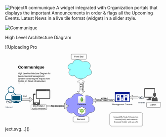 ![Project](https://github.com/Mr-Saikiran/communique/assets/20139599/3a0f7cf5-fd5a-4610-bd6d-bc07949e689a)# communique
A widget integrated with Organization portals that displays the important Announcements in order &amp; flags all the Upcoming Events. Latest News in a live tile format (widget) in a slider style.

![Communique](https://github.com/Mr-Saikiran/communique/assets/20139599/334743cd-58c1-49b4-a356-bd8991a4c5d1)


High Level Architecture Diagram


![Uploading Pro<?xml version="1.0" encoding="UTF-8"?>
<!-- Do not edit this file with editors other than draw.io -->
<!DOCTYPE svg PUBLIC "-//W3C//DTD SVG 1.1//EN" "http://www.w3.org/Graphics/SVG/1.1/DTD/svg11.dtd">
<svg xmlns="http://www.w3.org/2000/svg" xmlns:xlink="http://www.w3.org/1999/xlink" version="1.1" width="908px" height="420px" viewBox="-0.5 -0.5 908 420" content="&lt;mxfile host=&quot;Electron&quot; modified=&quot;2023-11-11T07:16:33.678Z&quot; agent=&quot;Mozilla/5.0 (Windows NT 10.0; Win64; x64) AppleWebKit/537.36 (KHTML, like Gecko) draw.io/21.6.1 Chrome/112.0.5615.204 Electron/24.6.1 Safari/537.36&quot; etag=&quot;sm2sZ33HcBOtmRPrbQiO&quot; version=&quot;21.6.1&quot; type=&quot;device&quot;&gt;&#10;  &lt;diagram id=&quot;hKoZZjWGK1iTS5g-Xcmh&quot; name=&quot;Page-1&quot;&gt;&#10;    &lt;mxGraphModel dx=&quot;1948&quot; dy=&quot;2040&quot; grid=&quot;1&quot; gridSize=&quot;10&quot; guides=&quot;1&quot; tooltips=&quot;1&quot; connect=&quot;1&quot; arrows=&quot;1&quot; fold=&quot;1&quot; page=&quot;1&quot; pageScale=&quot;1&quot; pageWidth=&quot;850&quot; pageHeight=&quot;1100&quot; math=&quot;0&quot; shadow=&quot;0&quot;&gt;&#10;      &lt;root&gt;&#10;        &lt;mxCell id=&quot;0&quot; /&gt;&#10;        &lt;mxCell id=&quot;1&quot; parent=&quot;0&quot; /&gt;&#10;        &lt;mxCell id=&quot;rdVhIoO2dC6eswz4ELz7-1&quot; value=&quot;&quot; style=&quot;sketch=0;pointerEvents=1;shadow=0;dashed=0;html=1;strokeColor=none;labelPosition=center;verticalLabelPosition=bottom;verticalAlign=top;align=center;fillColor=#515151;shape=mxgraph.mscae.system_center.admin_console&quot; parent=&quot;1&quot; vertex=&quot;1&quot;&gt;&#10;          &lt;mxGeometry x=&quot;640.76&quot; y=&quot;-681.65&quot; width=&quot;78.75&quot; height=&quot;76&quot; as=&quot;geometry&quot; /&gt;&#10;        &lt;/mxCell&gt;&#10;        &lt;mxCell id=&quot;rdVhIoO2dC6eswz4ELz7-2&quot; value=&quot;&quot; style=&quot;sketch=0;pointerEvents=1;shadow=0;dashed=0;html=1;strokeColor=none;labelPosition=center;verticalLabelPosition=bottom;verticalAlign=top;align=center;fillColor=#505050;shape=mxgraph.mscae.intune.device_os&quot; parent=&quot;1&quot; vertex=&quot;1&quot;&gt;&#10;          &lt;mxGeometry x=&quot;-8.250000000000007&quot; y=&quot;-675.5&quot; width=&quot;100&quot; height=&quot;90&quot; as=&quot;geometry&quot; /&gt;&#10;        &lt;/mxCell&gt;&#10;        &lt;mxCell id=&quot;rdVhIoO2dC6eswz4ELz7-3&quot; value=&quot;&amp;amp;nbsp; &amp;amp;nbsp; &amp;amp;nbsp; &amp;amp;nbsp;Database&quot; style=&quot;ellipse;shape=cloud;whiteSpace=wrap;html=1;fillColor=#9999FF;&quot; parent=&quot;1&quot; vertex=&quot;1&quot;&gt;&#10;          &lt;mxGeometry x=&quot;170&quot; y=&quot;-665.5&quot; width=&quot;190&quot; height=&quot;156.7&quot; as=&quot;geometry&quot; /&gt;&#10;        &lt;/mxCell&gt;&#10;        &lt;mxCell id=&quot;rdVhIoO2dC6eswz4ELz7-4&quot; value=&quot;&quot; style=&quot;shape=image;html=1;verticalAlign=top;verticalLabelPosition=bottom;labelBackgroundColor=#ffffff;imageAspect=0;aspect=fixed;image=https://cdn2.iconfinder.com/data/icons/boxicons-logos/24/bxl-heroku-128.png&quot; parent=&quot;1&quot; vertex=&quot;1&quot;&gt;&#10;          &lt;mxGeometry x=&quot;195.99999999999994&quot; y=&quot;-604.15&quot; width=&quot;34&quot; height=&quot;34&quot; as=&quot;geometry&quot; /&gt;&#10;        &lt;/mxCell&gt;&#10;        &lt;mxCell id=&quot;rdVhIoO2dC6eswz4ELz7-5&quot; value=&quot;&quot; style=&quot;dashed=0;outlineConnect=0;html=1;align=center;labelPosition=center;verticalLabelPosition=bottom;verticalAlign=top;shape=mxgraph.webicons.mongodb;gradientColor=#DFDEDE&quot; parent=&quot;1&quot; vertex=&quot;1&quot;&gt;&#10;          &lt;mxGeometry x=&quot;255&quot; y=&quot;-635.5&quot; width=&quot;43&quot; height=&quot;40&quot; as=&quot;geometry&quot; /&gt;&#10;        &lt;/mxCell&gt;&#10;        &lt;mxCell id=&quot;rdVhIoO2dC6eswz4ELz7-6&quot; value=&quot;&quot; style=&quot;outlineConnect=0;dashed=0;verticalLabelPosition=bottom;verticalAlign=top;align=center;html=1;shape=mxgraph.aws3.android;fillColor=#8CC64F;gradientColor=none;&quot; parent=&quot;1&quot; vertex=&quot;1&quot;&gt;&#10;          &lt;mxGeometry x=&quot;253&quot; y=&quot;-575.5&quot; width=&quot;47&quot; height=&quot;50&quot; as=&quot;geometry&quot; /&gt;&#10;        &lt;/mxCell&gt;&#10;        &lt;mxCell id=&quot;rdVhIoO2dC6eswz4ELz7-7&quot; value=&quot;&quot; style=&quot;ellipse;shape=cloud;whiteSpace=wrap;html=1;fillColor=#99FFFF;&quot; parent=&quot;1&quot; vertex=&quot;1&quot;&gt;&#10;          &lt;mxGeometry x=&quot;185.5&quot; y=&quot;-860&quot; width=&quot;154.5&quot; height=&quot;130&quot; as=&quot;geometry&quot; /&gt;&#10;        &lt;/mxCell&gt;&#10;        &lt;mxCell id=&quot;rdVhIoO2dC6eswz4ELz7-11&quot; value=&quot;Org Portals / Apps (Intranet)&quot; style=&quot;rounded=1;whiteSpace=wrap;html=1;&quot; parent=&quot;1&quot; vertex=&quot;1&quot;&gt;&#10;          &lt;mxGeometry x=&quot;-20.000000000000007&quot; y=&quot;-585.5&quot; width=&quot;92.5&quot; height=&quot;30&quot; as=&quot;geometry&quot; /&gt;&#10;        &lt;/mxCell&gt;&#10;        &lt;mxCell id=&quot;rdVhIoO2dC6eswz4ELz7-13&quot; value=&quot;Admin&amp;amp;nbsp;&quot; style=&quot;rounded=1;whiteSpace=wrap;html=1;&quot; parent=&quot;1&quot; vertex=&quot;1&quot;&gt;&#10;          &lt;mxGeometry x=&quot;653.89&quot; y=&quot;-600&quot; width=&quot;82.5&quot; height=&quot;29.85&quot; as=&quot;geometry&quot; /&gt;&#10;        &lt;/mxCell&gt;&#10;        &lt;mxCell id=&quot;rdVhIoO2dC6eswz4ELz7-14&quot; value=&quot;Backend&quot; style=&quot;rounded=1;whiteSpace=wrap;html=1;&quot; parent=&quot;1&quot; vertex=&quot;1&quot;&gt;&#10;          &lt;mxGeometry x=&quot;225.5&quot; y=&quot;-515.5&quot; width=&quot;92.5&quot; height=&quot;30&quot; as=&quot;geometry&quot; /&gt;&#10;        &lt;/mxCell&gt;&#10;        &lt;mxCell id=&quot;rdVhIoO2dC6eswz4ELz7-15&quot; value=&quot;&quot; style=&quot;shape=image;html=1;verticalAlign=top;verticalLabelPosition=bottom;labelBackgroundColor=#ffffff;imageAspect=0;aspect=fixed;image=https://cdn2.iconfinder.com/data/icons/boxicons-logos/24/bxl-netlify-128.png&quot; parent=&quot;1&quot; vertex=&quot;1&quot;&gt;&#10;          &lt;mxGeometry x=&quot;205.5&quot; y=&quot;-821.5&quot; width=&quot;34&quot; height=&quot;34&quot; as=&quot;geometry&quot; /&gt;&#10;        &lt;/mxCell&gt;&#10;        &lt;mxCell id=&quot;rdVhIoO2dC6eswz4ELz7-16&quot; value=&quot;&quot; style=&quot;shape=image;html=1;verticalAlign=top;verticalLabelPosition=bottom;labelBackgroundColor=#ffffff;imageAspect=0;aspect=fixed;image=https://cdn1.iconfinder.com/data/icons/unicons-line-vol-5/24/react-128.png&quot; parent=&quot;1&quot; vertex=&quot;1&quot;&gt;&#10;          &lt;mxGeometry x=&quot;250&quot; y=&quot;-787.5&quot; width=&quot;53.5&quot; height=&quot;53.5&quot; as=&quot;geometry&quot; /&gt;&#10;        &lt;/mxCell&gt;&#10;        &lt;mxCell id=&quot;rdVhIoO2dC6eswz4ELz7-26&quot; value=&quot;Internet&quot; style=&quot;sketch=0;outlineConnect=0;fontColor=#232F3E;gradientColor=none;strokeColor=#232F3E;fillColor=#ffffff;dashed=0;verticalLabelPosition=bottom;verticalAlign=top;align=center;html=1;fontSize=12;fontStyle=0;aspect=fixed;shape=mxgraph.aws4.resourceIcon;resIcon=mxgraph.aws4.internet;&quot; parent=&quot;1&quot; vertex=&quot;1&quot;&gt;&#10;          &lt;mxGeometry x=&quot;-170&quot; y=&quot;-628.5&quot; width=&quot;44.5&quot; height=&quot;44.5&quot; as=&quot;geometry&quot; /&gt;&#10;        &lt;/mxCell&gt;&#10;        &lt;mxCell id=&quot;rdVhIoO2dC6eswz4ELz7-27&quot; value=&quot;Intranet&amp;lt;br&amp;gt;&quot; style=&quot;sketch=0;outlineConnect=0;fontColor=#232F3E;gradientColor=none;strokeColor=#232F3E;fillColor=#ffffff;dashed=0;verticalLabelPosition=bottom;verticalAlign=top;align=center;html=1;fontSize=12;fontStyle=0;aspect=fixed;shape=mxgraph.aws4.resourceIcon;resIcon=mxgraph.aws4.internet;&quot; parent=&quot;1&quot; vertex=&quot;1&quot;&gt;&#10;          &lt;mxGeometry x=&quot;606.26&quot; y=&quot;-645.5&quot; width=&quot;34.5&quot; height=&quot;34.5&quot; as=&quot;geometry&quot; /&gt;&#10;        &lt;/mxCell&gt;&#10;        &lt;mxCell id=&quot;hhEcIinoRWorXwj1zHY5-1&quot; value=&quot;Front End&quot; style=&quot;rounded=1;whiteSpace=wrap;html=1;&quot; parent=&quot;1&quot; vertex=&quot;1&quot;&gt;&#10;          &lt;mxGeometry x=&quot;214.5&quot; y=&quot;-880&quot; width=&quot;89&quot; height=&quot;30&quot; as=&quot;geometry&quot; /&gt;&#10;        &lt;/mxCell&gt;&#10;        &lt;mxCell id=&quot;hhEcIinoRWorXwj1zHY5-11&quot; value=&quot;&quot; style=&quot;shape=image;html=1;verticalAlign=top;verticalLabelPosition=bottom;labelBackgroundColor=#ffffff;imageAspect=0;aspect=fixed;image=https://cdn2.iconfinder.com/data/icons/boxicons-logos/24/bxl-tailwind-css-128.png;fillColor=#99FFFF;&quot; parent=&quot;1&quot; vertex=&quot;1&quot;&gt;&#10;          &lt;mxGeometry x=&quot;246.89999999999998&quot; y=&quot;-847.2&quot; width=&quot;59.7&quot; height=&quot;59.7&quot; as=&quot;geometry&quot; /&gt;&#10;        &lt;/mxCell&gt;&#10;        &lt;mxCell id=&quot;hhEcIinoRWorXwj1zHY5-20&quot; value=&quot;&amp;lt;h1&amp;gt;Communique&amp;lt;/h1&amp;gt;&amp;lt;p&amp;gt;High Level Architecture Diagram for Announcement Management System explaining the request flow hosted on Cloud infrastructure (Paas/Saas)&amp;amp;nbsp;&amp;lt;/p&amp;gt;&quot; style=&quot;text;html=1;strokeColor=none;fillColor=none;spacing=5;spacingTop=-20;whiteSpace=wrap;overflow=hidden;rounded=0;&quot; parent=&quot;1&quot; vertex=&quot;1&quot;&gt;&#10;          &lt;mxGeometry x=&quot;-100&quot; y=&quot;-840.75&quot; width=&quot;204&quot; height=&quot;130&quot; as=&quot;geometry&quot; /&gt;&#10;        &lt;/mxCell&gt;&#10;        &lt;mxCell id=&quot;hhEcIinoRWorXwj1zHY5-21&quot; value=&quot;&amp;lt;font face=&amp;quot;Verdana&amp;quot;&amp;gt;MongoDB, NodeJS hosted on&amp;amp;nbsp;&amp;lt;br&amp;gt;Heroku(PaaS) and connects&amp;lt;br&amp;gt;frontend Netlify with an API.&amp;lt;/font&amp;gt;&quot; style=&quot;rounded=1;whiteSpace=wrap;html=1;fillColor=#FFFFFF;&quot; parent=&quot;1&quot; vertex=&quot;1&quot;&gt;&#10;          &lt;mxGeometry x=&quot;439.25&quot; y=&quot;-540&quot; width=&quot;193.12&quot; height=&quot;79&quot; as=&quot;geometry&quot; /&gt;&#10;        &lt;/mxCell&gt;&#10;        &lt;mxCell id=&quot;hhEcIinoRWorXwj1zHY5-22&quot; value=&quot;DNS&quot; style=&quot;shape=flexArrow;endArrow=classic;html=1;rounded=0;fillColor=#E0E0E0;&quot; parent=&quot;1&quot; edge=&quot;1&quot;&gt;&#10;          &lt;mxGeometry x=&quot;-0.3801&quot; y=&quot;20&quot; width=&quot;50&quot; height=&quot;50&quot; relative=&quot;1&quot; as=&quot;geometry&quot;&gt;&#10;            &lt;mxPoint x=&quot;-74.15&quot; y=&quot;-615&quot; as=&quot;sourcePoint&quot; /&gt;&#10;            &lt;mxPoint x=&quot;-8.650000000000006&quot; y=&quot;-616&quot; as=&quot;targetPoint&quot; /&gt;&#10;            &lt;Array as=&quot;points&quot;&gt;&#10;              &lt;mxPoint x=&quot;-8.650000000000006&quot; y=&quot;-616&quot; /&gt;&#10;            &lt;/Array&gt;&#10;            &lt;mxPoint as=&quot;offset&quot; /&gt;&#10;          &lt;/mxGeometry&gt;&#10;        &lt;/mxCell&gt;&#10;        &lt;mxCell id=&quot;hhEcIinoRWorXwj1zHY5-24&quot; value=&quot;&quot; style=&quot;html=1;shadow=0;dashed=0;align=center;verticalAlign=middle;shape=mxgraph.arrows2.arrow;dy=0.67;dx=20;notch=0;fillColor=#E6E6E6;rotation=-180;&quot; parent=&quot;1&quot; vertex=&quot;1&quot;&gt;&#10;          &lt;mxGeometry x=&quot;553.13&quot; y=&quot;-640.75&quot; width=&quot;53.13&quot; height=&quot;25&quot; as=&quot;geometry&quot; /&gt;&#10;        &lt;/mxCell&gt;&#10;        &lt;mxCell id=&quot;RzQEy2Zo8d29TdkW7XqY-4&quot; value=&quot;&quot; style=&quot;points=[[0.35,0,0],[0.98,0.51,0],[1,0.71,0],[0.67,1,0],[0,0.795,0],[0,0.65,0]];verticalLabelPosition=bottom;sketch=0;html=1;verticalAlign=top;aspect=fixed;align=center;pointerEvents=1;shape=mxgraph.cisco19.user;fillColor=#005073;strokeColor=none;&quot; parent=&quot;1&quot; vertex=&quot;1&quot;&gt;&#10;          &lt;mxGeometry x=&quot;-170&quot; y=&quot;-691.35&quot; width=&quot;95.85&quot; height=&quot;95.85&quot; as=&quot;geometry&quot; /&gt;&#10;        &lt;/mxCell&gt;&#10;        &lt;mxCell id=&quot;RzQEy2Zo8d29TdkW7XqY-7&quot; value=&quot;&amp;lt;b&amp;gt;A&amp;lt;br&amp;gt;P&amp;lt;br&amp;gt;I&amp;lt;/b&amp;gt;&quot; style=&quot;shape=doubleArrow;whiteSpace=wrap;html=1;direction=north;&quot; parent=&quot;1&quot; vertex=&quot;1&quot;&gt;&#10;          &lt;mxGeometry x=&quot;250&quot; y=&quot;-735.5&quot; width=&quot;43.5&quot; height=&quot;90&quot; as=&quot;geometry&quot; /&gt;&#10;        &lt;/mxCell&gt;&#10;        &lt;mxCell id=&quot;RzQEy2Zo8d29TdkW7XqY-8&quot; value=&quot;Postman&quot; style=&quot;text;html=1;align=center;verticalAlign=middle;resizable=0;points=[];autosize=1;strokeColor=none;fillColor=none;rotation=90;&quot; parent=&quot;1&quot; vertex=&quot;1&quot;&gt;&#10;          &lt;mxGeometry x=&quot;250&quot; y=&quot;-705.5&quot; width=&quot;70&quot; height=&quot;30&quot; as=&quot;geometry&quot; /&gt;&#10;        &lt;/mxCell&gt;&#10;        &lt;mxCell id=&quot;RzQEy2Zo8d29TdkW7XqY-9&quot; value=&quot;App Integration&quot; style=&quot;shape=singleArrow;whiteSpace=wrap;html=1;fillColor=#E6E6E6;&quot; parent=&quot;1&quot; vertex=&quot;1&quot;&gt;&#10;          &lt;mxGeometry x=&quot;72.5&quot; y=&quot;-595.5&quot; width=&quot;127.5&quot; height=&quot;34.15&quot; as=&quot;geometry&quot; /&gt;&#10;        &lt;/mxCell&gt;&#10;        &lt;mxCell id=&quot;RzQEy2Zo8d29TdkW7XqY-10&quot; value=&quot;Management Console&quot; style=&quot;sketch=0;aspect=fixed;pointerEvents=1;shadow=0;dashed=0;html=1;strokeColor=none;labelPosition=center;verticalLabelPosition=bottom;verticalAlign=top;align=center;fillColor=#00188D;shape=mxgraph.mscae.enterprise.management_console;&quot; parent=&quot;1&quot; vertex=&quot;1&quot;&gt;&#10;          &lt;mxGeometry x=&quot;470&quot; y=&quot;-659.75&quot; width=&quot;86.03&quot; height=&quot;58.5&quot; as=&quot;geometry&quot; /&gt;&#10;        &lt;/mxCell&gt;&#10;        &lt;mxCell id=&quot;RzQEy2Zo8d29TdkW7XqY-11&quot; value=&quot;&quot; style=&quot;shape=flexArrow;endArrow=classic;html=1;rounded=0;exitX=-0.035;exitY=0.838;exitDx=0;exitDy=0;exitPerimeter=0;endWidth=14;endSize=5.01;fillColor=#E6E6E6;&quot; parent=&quot;1&quot; source=&quot;RzQEy2Zo8d29TdkW7XqY-10&quot; edge=&quot;1&quot;&gt;&#10;          &lt;mxGeometry width=&quot;50&quot; height=&quot;50&quot; relative=&quot;1&quot; as=&quot;geometry&quot;&gt;&#10;            &lt;mxPoint x=&quot;415&quot; y=&quot;-611&quot; as=&quot;sourcePoint&quot; /&gt;&#10;            &lt;mxPoint x=&quot;340&quot; y=&quot;-611&quot; as=&quot;targetPoint&quot; /&gt;&#10;            &lt;Array as=&quot;points&quot; /&gt;&#10;          &lt;/mxGeometry&gt;&#10;        &lt;/mxCell&gt;&#10;        &lt;mxCell id=&quot;RzQEy2Zo8d29TdkW7XqY-15&quot; value=&quot;&amp;lt;b&amp;gt;HTTP/2&amp;lt;/b&amp;gt;&quot; style=&quot;text;html=1;align=center;verticalAlign=middle;resizable=0;points=[];autosize=1;strokeColor=none;fillColor=none;&quot; parent=&quot;1&quot; vertex=&quot;1&quot;&gt;&#10;          &lt;mxGeometry x=&quot;380&quot; y=&quot;-635.65&quot; width=&quot;60&quot; height=&quot;30&quot; as=&quot;geometry&quot; /&gt;&#10;        &lt;/mxCell&gt;&#10;        &lt;mxCell id=&quot;RzQEy2Zo8d29TdkW7XqY-17&quot; value=&quot;Admin stores data&quot; style=&quot;text;html=1;align=center;verticalAlign=middle;resizable=0;points=[];autosize=1;strokeColor=none;fillColor=none;&quot; parent=&quot;1&quot; vertex=&quot;1&quot;&gt;&#10;          &lt;mxGeometry x=&quot;350&quot; y=&quot;-625.5&quot; width=&quot;120&quot; height=&quot;30&quot; as=&quot;geometry&quot; /&gt;&#10;        &lt;/mxCell&gt;&#10;      &lt;/root&gt;&#10;    &lt;/mxGraphModel&gt;&#10;  &lt;/diagram&gt;&#10;&lt;/mxfile&gt;&#10;"><defs><linearGradient x1="0%" y1="0%" x2="0%" y2="100%" id="mx-gradient-ffffff-1-dfdede-1-s-0"><stop offset="0%" style="stop-color: rgb(255, 255, 255); stop-opacity: 1;"/><stop offset="100%" style="stop-color: rgb(223, 222, 222); stop-opacity: 1;"/></linearGradient></defs><g><rect x="810.76" y="198.35" width="78.75" height="76" fill="none" stroke="none" pointer-events="all"/><path d="M 813.93 253.06 C 813.09 253.06 812.28 252.61 811.69 251.82 C 811.09 251.03 810.76 249.96 810.76 248.84 L 810.76 202.57 C 810.76 201.45 811.09 200.38 811.69 199.58 C 812.28 198.79 813.09 198.35 813.93 198.35 L 870.91 198.35 C 872.66 198.35 874.08 200.24 874.08 202.57 L 874.08 220.28 C 872.76 219.83 871.39 219.69 870.04 219.85 L 870.04 203.62 L 814.72 203.62 L 814.72 247.58 L 860.15 247.58 C 857.81 248.77 855.83 250.67 854.45 253.06 L 849.54 253.06 C 849.05 254.95 848.84 256.96 848.91 258.96 C 849.32 260.96 850.67 262.38 852.23 262.44 C 851.96 264.46 851.77 266.5 851.68 268.55 L 825.48 268.55 C 824.56 268.21 823.92 267.09 823.92 265.81 C 823.92 264.54 824.56 263.42 825.48 263.07 C 827.62 263.2 829.76 263.09 831.89 262.75 C 833.05 262.56 834.15 261.94 835.06 260.96 C 835.75 260.02 836.08 258.69 835.93 257.38 C 835.84 255.9 835.6 254.45 835.22 253.06 Z M 871.07 248.74 C 866.35 248.54 862.6 242.79 862.6 235.77 C 862.67 228.83 866.41 223.2 871.07 223.02 C 873.41 222.89 875.68 224.17 877.38 226.57 C 879.08 228.97 880.06 232.29 880.09 235.77 C 880.09 239.29 879.13 242.66 877.43 245.11 C 875.73 247.55 873.43 248.86 871.07 248.74 Z M 853.89 274.35 C 854.21 269.44 854.71 264.55 855.4 259.7 C 855.72 256.67 857.02 253.97 858.96 252.32 L 862.6 249.37 C 863.26 249.18 863.95 249.37 864.5 249.9 C 866.26 252.32 868.84 253.74 871.56 253.8 C 874.29 253.86 876.9 252.55 878.75 250.21 C 879.48 249.65 880.39 249.65 881.12 250.21 L 885.32 253.58 C 886.29 254.77 887.02 256.25 887.45 257.91 C 888.37 263.33 889.06 268.82 889.51 274.35 Z" fill="#515151" stroke="none" pointer-events="all"/><rect x="161.75" y="204.5" width="100" height="90" fill="none" stroke="none" pointer-events="all"/><path d="M 166.84 294.5 C 165.49 294.5 164.2 294.02 163.24 293.18 C 162.29 292.33 161.75 291.18 161.75 289.98 L 161.75 233.23 C 162.15 231.03 164.32 229.41 166.84 229.44 L 175.8 229.44 L 175.8 237.75 L 166.33 237.75 L 166.33 281.04 L 197.8 281.04 L 197.8 263.33 L 202.38 263.33 L 202.38 289.98 C 202.38 291.18 201.84 292.33 200.89 293.18 C 199.94 294.02 198.64 294.5 197.29 294.5 Z M 185.17 289.44 C 185.73 289.44 186.19 289.04 186.19 288.54 L 186.19 286.01 C 186.19 285.51 185.73 285.1 185.17 285.1 L 178.86 285.1 C 178.3 285.1 177.84 285.51 177.84 286.01 L 177.84 288.54 C 177.84 289.04 178.3 289.44 178.86 289.44 Z M 184.26 260.16 C 182.9 260.16 181.61 259.69 180.65 258.84 C 179.7 257.99 179.16 256.84 179.16 255.64 L 179.16 209.02 C 179.16 207.82 179.7 206.67 180.65 205.82 C 181.61 204.98 182.9 204.5 184.26 204.5 L 256.66 204.5 C 258.01 204.5 259.3 204.98 260.26 205.82 C 261.21 206.67 261.75 207.82 261.75 209.02 L 261.75 255.83 C 261.64 258.25 259.39 260.16 256.66 260.16 Z M 257.27 257.27 C 257.83 257.27 258.29 256.87 258.29 256.37 L 258.29 214.71 L 182.63 214.71 L 182.63 256.37 C 182.63 256.87 183.08 257.27 183.64 257.27 Z M 244.54 210.92 L 244.54 207.57 L 240.87 207.57 L 240.87 210.92 Z M 251.46 210.92 L 251.46 207.57 L 247.8 207.57 L 247.8 210.92 Z M 258.39 210.92 L 258.39 207.57 L 254.83 207.57 L 254.83 210.92 Z" fill="#505050" stroke="none" pointer-events="all"/><path d="M 387.5 253.68 C 349.5 253.68 340 292.85 370.4 300.69 C 340 317.92 374.2 355.53 398.9 339.86 C 416 371.2 473 371.2 492 339.86 C 530 339.86 530 308.52 506.25 292.85 C 530 261.51 492 230.17 458.75 245.84 C 435 222.34 397 222.34 387.5 253.68 Z" fill="#9999ff" stroke="rgb(0, 0, 0)" stroke-miterlimit="10" pointer-events="all"/><g transform="translate(-0.5 -0.5)"><switch><foreignObject pointer-events="none" width="100%" height="100%" requiredFeatures="http://www.w3.org/TR/SVG11/feature#Extensibility" style="overflow: visible; text-align: left;"><div xmlns="http://www.w3.org/1999/xhtml" style="display: flex; align-items: unsafe center; justify-content: unsafe center; width: 188px; height: 1px; padding-top: 293px; margin-left: 341px;"><div data-drawio-colors="color: rgb(0, 0, 0); " style="box-sizing: border-box; font-size: 0px; text-align: center;"><div style="display: inline-block; font-size: 12px; font-family: Helvetica; color: rgb(0, 0, 0); line-height: 1.2; pointer-events: all; white-space: normal; overflow-wrap: normal;">       Database</div></div></div></foreignObject><text x="435" y="296" fill="rgb(0, 0, 0)" font-family="Helvetica" font-size="12px" text-anchor="middle">       Database</text></switch></g><image x="365.5" y="275.35" width="34" height="34" xlink:href="https://cdn2.iconfinder.com/data/icons/boxicons-logos/24/bxl-heroku-128.png" preserveAspectRatio="none"/><path d="M 429.62 284.5 C 427.07 284.5 425 282.56 425 280.18 L 425 248.82 C 425 246.44 427.07 244.5 429.62 244.5 L 463.38 244.5 C 465.93 244.5 468 246.44 468 248.82 L 468 280.18 C 468 282.56 465.93 284.5 463.38 284.5 Z" fill="url(#mx-gradient-ffffff-1-dfdede-1-s-0)" stroke="none" pointer-events="all"/><path d="M 447.88 277.03 C 447.22 276.73 446.72 275.71 446.64 273.02 C 446.82 270.35 446.83 267.23 446.85 264.04 C 446.77 258.59 446.93 253.31 446.39 247.56 C 447.01 249.24 447.64 249.97 448.38 250.62 C 450.83 252.81 452.66 255.93 453.41 258.1 C 455.31 262.97 454.63 266.85 453.61 269.83 C 451.93 273.59 449.95 275.57 447.88 277.03 Z" fill="#599736" stroke="none" pointer-events="all"/><path d="M 445.93 277.42 C 443.92 275.75 441.69 274.03 439.79 270.12 C 437.97 266.04 438.32 261.08 439.61 257.64 C 440.84 254.04 442.7 251.79 445.25 249.54 C 446.32 248.73 446.36 248.24 446.39 247.56 C 446.87 252.48 446.84 258.2 446.85 264.04 C 446.93 267.13 446.91 270.16 446.64 273.02 C 446.46 274.56 446.35 276.19 445.93 277.42 Z" fill="#69b23f" stroke="none" pointer-events="all"/><path d="M 446.43 281.19 C 446.45 280.27 446.46 279.22 445.93 277.42 C 446.36 276.21 446.44 274.53 446.64 273.02 C 446.72 275.06 447.01 276.67 447.88 277.03 C 447.51 277.38 447.29 278.09 447.3 279.33 L 447.36 281.51 Z" fill="#c1c0be" stroke="none" pointer-events="all"/><path d="M 425 248.82 C 425 246.44 427.07 244.5 429.62 244.5 L 463.38 244.5 C 465.93 244.5 468 246.44 468 248.82 L 468 259.36 C 454.43 265.56 438.57 265.56 425 259.36 Z" fill-opacity="0.2" fill="#ffffff" stroke="none" pointer-events="all"/><path d="M 446.5 354.5 L 423 341.98 L 423 316.96 L 446.5 304.5 L 470 316.96 L 470 341.98 Z" fill="#444444" stroke="none" pointer-events="all"/><path d="M 447.22 352.48 L 447.22 343.07 L 446.5 343.46 L 445.78 343.07 L 445.78 352.48 L 424.44 341.17 L 424.44 318.5 L 433.35 323.23 L 433.35 322.46 L 434.07 322.05 L 425.23 317.35 L 446.5 306.04 L 467.77 317.35 L 458.92 322.06 L 459.64 322.4 L 459.64 323.22 L 468.55 318.5 L 468.55 341.17 Z" fill="#ffffff" stroke="none" pointer-events="all"/><rect x="423" y="304.5" width="0" height="0" fill="none" stroke="rgb(0, 0, 0)" pointer-events="all"/><path d="M 446.5 328.66 L 435.51 322.88 L 446.5 317.02 L 457.49 322.81 Z M 447.22 341.52 L 447.22 329.88 L 458.21 324.02 L 458.21 335.66 Z M 445.78 341.52 L 434.78 335.66 L 434.78 324.02 L 445.78 329.87 Z" fill="#8cc64f" stroke="none" pointer-events="all"/><path d="M 394.13 52.5 C 363.23 52.5 355.5 85 380.22 91.5 C 355.5 105.8 383.31 137 403.39 124 C 417.3 150 463.65 150 479.1 124 C 510 124 510 98 490.69 85 C 510 59 479.1 33 452.06 46 C 432.75 26.5 401.85 26.5 394.13 52.5 Z" fill="#99ffff" stroke="rgb(0, 0, 0)" stroke-miterlimit="10" pointer-events="all"/><rect x="150" y="294.5" width="92.5" height="30" rx="4.5" ry="4.5" fill="rgb(255, 255, 255)" stroke="rgb(0, 0, 0)" pointer-events="all"/><g transform="translate(-0.5 -0.5)"><switch><foreignObject pointer-events="none" width="100%" height="100%" requiredFeatures="http://www.w3.org/TR/SVG11/feature#Extensibility" style="overflow: visible; text-align: left;"><div xmlns="http://www.w3.org/1999/xhtml" style="display: flex; align-items: unsafe center; justify-content: unsafe center; width: 91px; height: 1px; padding-top: 310px; margin-left: 151px;"><div data-drawio-colors="color: rgb(0, 0, 0); " style="box-sizing: border-box; font-size: 0px; text-align: center;"><div style="display: inline-block; font-size: 12px; font-family: Helvetica; color: rgb(0, 0, 0); line-height: 1.2; pointer-events: all; white-space: normal; overflow-wrap: normal;">Org Portals / Apps (Intranet)</div></div></div></foreignObject><text x="196" y="313" fill="rgb(0, 0, 0)" font-family="Helvetica" font-size="12px" text-anchor="middle">Org Portals / A...</text></switch></g><rect x="823.89" y="280" width="82.5" height="29.85" rx="4.48" ry="4.48" fill="rgb(255, 255, 255)" stroke="rgb(0, 0, 0)" pointer-events="all"/><g transform="translate(-0.5 -0.5)"><switch><foreignObject pointer-events="none" width="100%" height="100%" requiredFeatures="http://www.w3.org/TR/SVG11/feature#Extensibility" style="overflow: visible; text-align: left;"><div xmlns="http://www.w3.org/1999/xhtml" style="display: flex; align-items: unsafe center; justify-content: unsafe center; width: 81px; height: 1px; padding-top: 295px; margin-left: 825px;"><div data-drawio-colors="color: rgb(0, 0, 0); " style="box-sizing: border-box; font-size: 0px; text-align: center;"><div style="display: inline-block; font-size: 12px; font-family: Helvetica; color: rgb(0, 0, 0); line-height: 1.2; pointer-events: all; white-space: normal; overflow-wrap: normal;">Admin </div></div></div></foreignObject><text x="865" y="299" fill="rgb(0, 0, 0)" font-family="Helvetica" font-size="12px" text-anchor="middle">Admin </text></switch></g><rect x="395.5" y="364.5" width="92.5" height="30" rx="4.5" ry="4.5" fill="rgb(255, 255, 255)" stroke="rgb(0, 0, 0)" pointer-events="all"/><g transform="translate(-0.5 -0.5)"><switch><foreignObject pointer-events="none" width="100%" height="100%" requiredFeatures="http://www.w3.org/TR/SVG11/feature#Extensibility" style="overflow: visible; text-align: left;"><div xmlns="http://www.w3.org/1999/xhtml" style="display: flex; align-items: unsafe center; justify-content: unsafe center; width: 91px; height: 1px; padding-top: 380px; margin-left: 397px;"><div data-drawio-colors="color: rgb(0, 0, 0); " style="box-sizing: border-box; font-size: 0px; text-align: center;"><div style="display: inline-block; font-size: 12px; font-family: Helvetica; color: rgb(0, 0, 0); line-height: 1.2; pointer-events: all; white-space: normal; overflow-wrap: normal;">Backend</div></div></div></foreignObject><text x="442" y="383" fill="rgb(0, 0, 0)" font-family="Helvetica" font-size="12px" text-anchor="middle">Backend</text></switch></g><image x="375" y="58" width="34" height="34" xlink:href="https://cdn2.iconfinder.com/data/icons/boxicons-logos/24/bxl-netlify-128.png" preserveAspectRatio="none"/><image x="419.5" y="92" width="53.5" height="53.5" xlink:href="https://cdn1.iconfinder.com/data/icons/unicons-line-vol-5/24/react-128.png" preserveAspectRatio="none"/><path d="M 0 251.5 L 44.5 251.5 L 44.5 296 L 0 296 Z" fill="#ffffff" stroke="none" pointer-events="all"/><path d="M 30.8 278.96 L 27.9 281.87 L 27.9 272.47 L 26.28 272.47 L 26.28 281.78 L 23.5 278.95 L 22.34 280.09 L 26.55 284.35 C 26.7 284.51 26.9 284.59 27.12 284.6 L 27.12 284.6 C 27.34 284.6 27.54 284.51 27.69 284.36 L 31.95 280.11 Z M 20.91 277.29 L 22.05 276.15 L 17.8 271.9 C 17.65 271.75 17.44 271.66 17.23 271.66 L 17.22 271.66 C 17.01 271.66 16.8 271.75 16.65 271.9 L 12.45 276.17 L 13.6 277.31 L 16.38 274.48 L 16.38 285.24 L 18 285.24 L 18 274.39 Z M 19.27 285.26 L 24.99 285.26 L 24.99 283.65 L 19.28 283.64 Z M 40.05 278.43 C 40.05 280.44 39.44 282.07 38.24 283.26 C 36.25 285.23 33.38 285.27 33.15 285.27 L 33.14 285.27 L 29.29 285.27 L 29.29 283.65 L 33.15 283.65 C 33.18 283.65 35.57 283.64 37.11 282.11 C 37.99 281.23 38.43 279.99 38.43 278.43 C 38.43 277.47 38.17 276.04 35.9 274.65 C 34.71 273.92 33.59 273.68 33.17 273.61 C 32.74 273.54 32.45 273.15 32.5 272.72 C 32.35 271.03 31.56 269.84 30.31 269.46 C 29.23 269.14 28.08 269.52 27.36 270.44 C 27.18 270.67 26.9 270.79 26.6 270.74 C 26.31 270.7 26.07 270.5 25.97 270.22 C 25.47 268.88 24.75 267.75 23.82 266.86 C 22.68 265.77 19.55 263.43 15.13 265.21 C 12.59 266.24 10.6 269.18 10.6 271.91 C 10.6 272.22 10.62 272.52 10.66 272.82 C 10.71 273.21 10.47 273.58 10.09 273.69 C 10.06 273.7 10.03 273.71 10 273.72 C 8.51 274.09 6.07 275.22 6.07 278.57 C 6.07 281.11 7.52 282.52 8.74 283.25 C 9.16 283.5 9.64 283.63 10.13 283.63 L 15.11 283.64 L 15.11 285.25 L 10.13 285.25 C 9.35 285.25 8.58 285.04 7.91 284.63 C 6.62 283.86 4.45 282.04 4.45 278.57 C 4.45 275.56 6.14 273.27 9 272.32 C 8.99 272.19 8.99 272.05 8.99 271.91 C 8.99 268.51 11.37 264.99 14.52 263.71 C 18.2 262.23 22.09 262.97 24.94 265.69 C 25.77 266.49 26.47 267.45 27.01 268.55 C 28.09 267.77 29.47 267.52 30.78 267.92 C 32.55 268.45 33.75 270.02 34.06 272.15 C 34.97 272.38 35.93 272.77 36.75 273.28 C 38.97 274.64 40.05 276.32 40.05 278.43 Z" fill="#232f3e" stroke="none" pointer-events="all"/><g transform="translate(-0.5 -0.5)"><switch><foreignObject pointer-events="none" width="100%" height="100%" requiredFeatures="http://www.w3.org/TR/SVG11/feature#Extensibility" style="overflow: visible; text-align: left;"><div xmlns="http://www.w3.org/1999/xhtml" style="display: flex; align-items: unsafe flex-start; justify-content: unsafe center; width: 1px; height: 1px; padding-top: 303px; margin-left: 22px;"><div data-drawio-colors="color: #232F3E; " style="box-sizing: border-box; font-size: 0px; text-align: center;"><div style="display: inline-block; font-size: 12px; font-family: Helvetica; color: rgb(35, 47, 62); line-height: 1.2; pointer-events: all; white-space: nowrap;">Internet</div></div></div></foreignObject><text x="22" y="315" fill="#232F3E" font-family="Helvetica" font-size="12px" text-anchor="middle">Internet</text></switch></g><path d="M 776.26 234.5 L 810.76 234.5 L 810.76 269 L 776.26 269 Z" fill="#ffffff" stroke="none" pointer-events="all"/><path d="M 800.14 255.79 L 797.89 258.04 L 797.89 250.76 L 796.63 250.76 L 796.63 257.97 L 794.48 255.78 L 793.58 256.66 L 796.84 259.97 C 796.96 260.09 797.12 260.16 797.28 260.16 L 797.29 260.16 C 797.45 260.16 797.61 260.09 797.73 259.97 L 801.03 256.68 Z M 792.47 254.5 L 793.35 253.61 L 790.06 250.31 C 789.94 250.2 789.78 250.13 789.61 250.13 L 789.61 250.13 C 789.44 250.13 789.29 250.2 789.17 250.32 L 785.91 253.63 L 786.8 254.51 L 788.96 252.32 L 788.96 260.66 L 790.22 260.66 L 790.22 252.24 Z M 791.2 260.67 L 795.63 260.68 L 795.63 259.42 L 791.2 259.42 Z M 807.31 255.38 C 807.31 256.94 806.84 258.2 805.9 259.12 C 804.37 260.65 802.14 260.68 801.96 260.68 L 801.96 260.68 L 798.97 260.68 L 798.97 259.43 L 801.96 259.43 C 801.98 259.43 803.84 259.42 805.03 258.23 C 805.71 257.55 806.06 256.59 806.06 255.38 C 806.06 254.64 805.85 253.53 804.09 252.45 C 803.17 251.89 802.3 251.7 801.98 251.64 C 801.64 251.59 801.41 251.28 801.45 250.95 C 801.34 249.64 800.73 248.72 799.76 248.43 C 798.92 248.17 798.03 248.47 797.47 249.18 C 797.34 249.36 797.11 249.45 796.88 249.42 C 796.66 249.38 796.47 249.23 796.39 249.02 C 796 247.97 795.44 247.1 794.73 246.41 C 793.84 245.56 791.42 243.75 787.99 245.13 C 786.02 245.93 784.48 248.21 784.48 250.32 C 784.48 250.56 784.5 250.8 784.53 251.03 C 784.56 251.33 784.38 251.62 784.09 251.71 C 784.06 251.71 784.04 251.72 784.01 251.72 C 782.86 252.01 780.96 252.89 780.96 255.48 C 780.96 257.46 782.09 258.55 783.04 259.11 C 783.36 259.31 783.73 259.41 784.12 259.41 L 787.97 259.41 L 787.97 260.67 L 784.12 260.66 C 783.51 260.66 782.91 260.5 782.39 260.19 C 781.39 259.59 779.71 258.18 779.71 255.48 C 779.71 253.16 781.02 251.38 783.24 250.65 C 783.23 250.54 783.23 250.43 783.23 250.32 C 783.23 247.69 785.07 244.96 787.52 243.97 C 790.37 242.82 793.39 243.39 795.59 245.5 C 796.24 246.12 796.78 246.87 797.2 247.72 C 798.04 247.11 799.11 246.92 800.12 247.23 C 801.5 247.64 802.43 248.85 802.66 250.51 C 803.37 250.68 804.11 250.99 804.75 251.38 C 806.47 252.44 807.31 253.75 807.31 255.38 Z" fill="#232f3e" stroke="none" pointer-events="all"/><g transform="translate(-0.5 -0.5)"><switch><foreignObject pointer-events="none" width="100%" height="100%" requiredFeatures="http://www.w3.org/TR/SVG11/feature#Extensibility" style="overflow: visible; text-align: left;"><div xmlns="http://www.w3.org/1999/xhtml" style="display: flex; align-items: unsafe flex-start; justify-content: unsafe center; width: 1px; height: 1px; padding-top: 276px; margin-left: 794px;"><div data-drawio-colors="color: #232F3E; " style="box-sizing: border-box; font-size: 0px; text-align: center;"><div style="display: inline-block; font-size: 12px; font-family: Helvetica; color: rgb(35, 47, 62); line-height: 1.2; pointer-events: all; white-space: nowrap;">Intranet<br /></div></div></div></foreignObject><text x="794" y="288" fill="#232F3E" font-family="Helvetica" font-size="12px" text-anchor="middle">Intran...</text></switch></g><rect x="384.5" y="0" width="89" height="30" rx="4.5" ry="4.5" fill="rgb(255, 255, 255)" stroke="rgb(0, 0, 0)" pointer-events="all"/><g transform="translate(-0.5 -0.5)"><switch><foreignObject pointer-events="none" width="100%" height="100%" requiredFeatures="http://www.w3.org/TR/SVG11/feature#Extensibility" style="overflow: visible; text-align: left;"><div xmlns="http://www.w3.org/1999/xhtml" style="display: flex; align-items: unsafe center; justify-content: unsafe center; width: 87px; height: 1px; padding-top: 15px; margin-left: 386px;"><div data-drawio-colors="color: rgb(0, 0, 0); " style="box-sizing: border-box; font-size: 0px; text-align: center;"><div style="display: inline-block; font-size: 12px; font-family: Helvetica; color: rgb(0, 0, 0); line-height: 1.2; pointer-events: all; white-space: normal; overflow-wrap: normal;">Front End</div></div></div></foreignObject><text x="429" y="19" fill="rgb(0, 0, 0)" font-family="Helvetica" font-size="12px" text-anchor="middle">Front End</text></switch></g><image x="416.4" y="32.3" width="59.7" height="59.7" xlink:href="https://cdn2.iconfinder.com/data/icons/boxicons-logos/24/bxl-tailwind-css-128.png" preserveAspectRatio="none"/><rect x="70" y="39.25" width="204" height="130" fill="none" stroke="none" pointer-events="all"/><g transform="translate(-0.5 -0.5)"><switch><foreignObject pointer-events="none" width="100%" height="100%" requiredFeatures="http://www.w3.org/TR/SVG11/feature#Extensibility" style="overflow: visible; text-align: left;"><div xmlns="http://www.w3.org/1999/xhtml" style="display: flex; align-items: unsafe flex-start; justify-content: unsafe flex-start; width: 196px; height: 1px; padding-top: 29px; margin-left: 75px;"><div data-drawio-colors="color: rgb(0, 0, 0); " style="box-sizing: border-box; font-size: 0px; text-align: left; max-height: 140px; overflow: hidden;"><div style="display: inline-block; font-size: 12px; font-family: Helvetica; color: rgb(0, 0, 0); line-height: 1.2; pointer-events: all; white-space: normal; overflow-wrap: normal;"><h1>Communique</h1><p>High Level Architecture Diagram for Announcement Management System explaining the request flow hosted on Cloud infrastructure (Paas/Saas) </p></div></div></div></foreignObject><text x="75" y="41" fill="rgb(0, 0, 0)" font-family="Helvetica" font-size="12px">Communique...</text></switch></g><rect x="609.25" y="340" width="193.12" height="79" rx="11.85" ry="11.85" fill="#ffffff" stroke="rgb(0, 0, 0)" pointer-events="all"/><g transform="translate(-0.5 -0.5)"><switch><foreignObject pointer-events="none" width="100%" height="100%" requiredFeatures="http://www.w3.org/TR/SVG11/feature#Extensibility" style="overflow: visible; text-align: left;"><div xmlns="http://www.w3.org/1999/xhtml" style="display: flex; align-items: unsafe center; justify-content: unsafe center; width: 191px; height: 1px; padding-top: 380px; margin-left: 610px;"><div data-drawio-colors="color: rgb(0, 0, 0); " style="box-sizing: border-box; font-size: 0px; text-align: center;"><div style="display: inline-block; font-size: 12px; font-family: Helvetica; color: rgb(0, 0, 0); line-height: 1.2; pointer-events: all; white-space: normal; overflow-wrap: normal;"><font face="Verdana">MongoDB, NodeJS hosted on <br />Heroku(PaaS) and connects<br />frontend Netlify with an API.</font></div></div></div></foreignObject><text x="706" y="383" fill="rgb(0, 0, 0)" font-family="Helvetica" font-size="12px" text-anchor="middle">MongoDB, NodeJS hosted on...</text></switch></g><path d="M 96.43 269.99 L 96.27 259.99 L 141.78 259.3 L 141.62 248.8 L 160.85 264.01 L 142.09 279.8 L 141.93 269.3 Z" fill="#e0e0e0" stroke="rgb(0, 0, 0)" stroke-miterlimit="10" pointer-events="all"/><g transform="translate(-0.5 -0.5)"><switch><foreignObject pointer-events="none" width="100%" height="100%" requiredFeatures="http://www.w3.org/TR/SVG11/feature#Extensibility" style="overflow: visible; text-align: left;"><div xmlns="http://www.w3.org/1999/xhtml" style="display: flex; align-items: unsafe center; justify-content: unsafe center; width: 1px; height: 1px; padding-top: 245px; margin-left: 116px;"><div data-drawio-colors="color: rgb(0, 0, 0); background-color: rgb(255, 255, 255); " style="box-sizing: border-box; font-size: 0px; text-align: center;"><div style="display: inline-block; font-size: 11px; font-family: Helvetica; color: rgb(0, 0, 0); line-height: 1.2; pointer-events: all; background-color: rgb(255, 255, 255); white-space: nowrap;">DNS</div></div></div></foreignObject><text x="116" y="248" fill="rgb(0, 0, 0)" font-family="Helvetica" font-size="11px" text-anchor="middle">DNS</text></switch></g><path d="M 723.13 247.63 L 756.26 247.63 L 756.26 239.25 L 776.26 251.75 L 756.26 264.25 L 756.26 255.88 L 723.13 255.88 L 723.13 251.75 Z" fill="#e6e6e6" stroke="rgb(0, 0, 0)" stroke-miterlimit="10" transform="rotate(-180,749.7,251.75)" pointer-events="all"/><rect x="0" y="188.65" width="95.85" height="95.85" fill="none" stroke="none" pointer-events="all"/><path d="M 33.73 188.65 C 23.23 188.65 14.67 196.83 14.67 206.88 C 14.67 212.95 17.79 218.33 22.57 221.65 C 8.33 226.39 0 240.04 0 253.64 L 0 264.76 L 1.33 264.76 L 33.12 264.76 L 33.12 269.48 C 33.12 272.74 35.91 275.42 39.32 275.42 L 58.61 275.42 L 58.61 279.39 L 50.13 279.39 C 48.65 279.37 47.43 280.52 47.43 281.94 C 47.43 283.36 48.65 284.5 50.13 284.48 L 78.84 284.48 C 80.32 284.5 81.53 283.36 81.53 281.94 C 81.53 280.52 80.32 279.37 78.84 279.39 L 70.36 279.39 L 70.36 275.42 L 89.64 275.42 C 93.06 275.42 95.85 272.74 95.85 269.48 L 95.85 241.94 C 95.85 238.68 93.06 236 89.64 236 L 62.58 236 C 61.63 234.48 60.54 232.97 59.3 231.53 C 55.76 227.38 50.95 223.73 44.85 221.68 C 49.66 218.36 52.79 212.97 52.79 206.88 C 52.79 196.83 44.24 188.65 33.73 188.65 Z M 33.73 191.7 C 42.52 191.7 49.6 198.48 49.6 206.88 C 49.6 215.28 42.52 222.06 33.73 222.06 C 24.95 222.06 17.86 215.28 17.86 206.88 C 17.86 198.48 24.95 191.7 33.73 191.7 Z M 25.67 223.4 C 28.12 224.5 30.85 225.11 33.73 225.11 C 36.6 225.11 39.32 224.5 41.76 223.41 C 48.44 225.09 53.53 228.79 57.25 233.14 C 58.04 234.07 58.77 235.03 59.43 236 L 39.32 236 C 35.91 236 33.12 238.68 33.12 241.94 L 33.12 262.22 L 2.66 262.22 L 2.66 253.64 C 2.66 240.31 11.1 227.01 25.67 223.4 Z M 39.32 239.05 L 89.64 239.05 C 91.34 239.05 92.66 240.31 92.66 241.94 L 92.66 269.48 C 92.66 271.1 91.34 272.36 89.64 272.36 L 39.32 272.36 C 37.62 272.36 36.31 271.1 36.31 269.48 L 36.31 241.94 C 36.31 240.31 37.62 239.05 39.32 239.05 Z M 40.67 242.26 L 40.67 269.04 L 88.3 269.04 L 88.3 242.26 Z" fill="#005073" stroke="none" pointer-events="all"/><path d="M 396.75 189.5 L 414.75 167.75 L 414.75 182.97 L 468.75 182.97 L 468.75 167.75 L 486.75 189.5 L 468.75 211.25 L 468.75 196.03 L 414.75 196.03 L 414.75 211.25 Z" fill="rgb(255, 255, 255)" stroke="rgb(0, 0, 0)" stroke-miterlimit="10" transform="rotate(270,441.75,189.5)" pointer-events="all"/><g transform="translate(-0.5 -0.5)"><switch><foreignObject pointer-events="none" width="100%" height="100%" requiredFeatures="http://www.w3.org/TR/SVG11/feature#Extensibility" style="overflow: visible; text-align: left;"><div xmlns="http://www.w3.org/1999/xhtml" style="display: flex; align-items: unsafe center; justify-content: unsafe center; width: 42px; height: 1px; padding-top: 190px; margin-left: 421px;"><div data-drawio-colors="color: rgb(0, 0, 0); " style="box-sizing: border-box; font-size: 0px; text-align: center;"><div style="display: inline-block; font-size: 12px; font-family: Helvetica; color: rgb(0, 0, 0); line-height: 1.2; pointer-events: all; white-space: normal; overflow-wrap: normal;"><b>A<br />P<br />I</b></div></div></div></foreignObject><text x="442" y="193" fill="rgb(0, 0, 0)" font-family="Helvetica" font-size="12px" text-anchor="middle">A...</text></switch></g><rect x="420" y="174.5" width="70" height="30" fill="none" stroke="none" transform="rotate(90,455,189.5)" pointer-events="all"/><g transform="translate(-0.5 -0.5)rotate(90 455 189.5)"><switch><foreignObject pointer-events="none" width="100%" height="100%" requiredFeatures="http://www.w3.org/TR/SVG11/feature#Extensibility" style="overflow: visible; text-align: left;"><div xmlns="http://www.w3.org/1999/xhtml" style="display: flex; align-items: unsafe center; justify-content: unsafe center; width: 1px; height: 1px; padding-top: 190px; margin-left: 455px;"><div data-drawio-colors="color: rgb(0, 0, 0); " style="box-sizing: border-box; font-size: 0px; text-align: center;"><div style="display: inline-block; font-size: 12px; font-family: Helvetica; color: rgb(0, 0, 0); line-height: 1.2; pointer-events: all; white-space: nowrap;">Postman</div></div></div></foreignObject><text x="455" y="193" fill="rgb(0, 0, 0)" font-family="Helvetica" font-size="12px" text-anchor="middle">Postman</text></switch></g><path d="M 242.5 296.45 L 344.5 296.45 L 344.5 284.5 L 370 301.57 L 344.5 318.65 L 344.5 306.7 L 242.5 306.7 Z" fill="#e6e6e6" stroke="rgb(0, 0, 0)" stroke-miterlimit="10" pointer-events="all"/><g transform="translate(-0.5 -0.5)"><switch><foreignObject pointer-events="none" width="100%" height="100%" requiredFeatures="http://www.w3.org/TR/SVG11/feature#Extensibility" style="overflow: visible; text-align: left;"><div xmlns="http://www.w3.org/1999/xhtml" style="display: flex; align-items: unsafe center; justify-content: unsafe center; width: 126px; height: 1px; padding-top: 302px; margin-left: 244px;"><div data-drawio-colors="color: rgb(0, 0, 0); " style="box-sizing: border-box; font-size: 0px; text-align: center;"><div style="display: inline-block; font-size: 12px; font-family: Helvetica; color: rgb(0, 0, 0); line-height: 1.2; pointer-events: all; white-space: normal; overflow-wrap: normal;">App Integration</div></div></div></foreignObject><text x="306" y="305" fill="rgb(0, 0, 0)" font-family="Helvetica" font-size="12px" text-anchor="middle">App Integration</text></switch></g><rect x="640" y="220.25" width="86.03" height="58.5" fill="none" stroke="none" pointer-events="all"/><path d="M 640 278.75 L 640 220.25 L 726.03 220.25 L 726.03 278.75 Z M 643.63 275.09 L 722.32 275.09 L 722.32 233.5 L 643.63 233.5 Z M 653.13 269.33 L 653.13 256.08 L 666.09 256.26 L 666.09 269.33 Z M 675.59 256.08 L 688.63 256.08 L 688.63 269.33 L 675.59 269.33 Z M 677.14 257.74 L 677.14 267.76 L 687.07 267.76 L 687.07 257.74 Z M 698.04 269.33 L 698.04 256.26 L 711 256.26 L 711 269.33 Z M 711 252.42 L 698.04 252.42 L 698.04 239.26 L 711 239.26 Z M 709.53 250.76 L 709.53 240.83 L 699.6 240.83 L 699.6 250.76 Z M 688.72 239.17 L 688.72 252.42 L 675.59 252.42 L 675.59 239.17 Z M 666.09 252.42 L 653.13 252.42 L 653.13 239.26 L 666.09 239.26 Z M 664.62 250.76 L 664.62 240.74 L 654.68 240.74 L 654.68 250.76 Z" fill="#00188d" stroke="none" pointer-events="all"/><g transform="translate(-0.5 -0.5)"><switch><foreignObject pointer-events="none" width="100%" height="100%" requiredFeatures="http://www.w3.org/TR/SVG11/feature#Extensibility" style="overflow: visible; text-align: left;"><div xmlns="http://www.w3.org/1999/xhtml" style="display: flex; align-items: unsafe flex-start; justify-content: unsafe center; width: 1px; height: 1px; padding-top: 286px; margin-left: 683px;"><div data-drawio-colors="color: rgb(0, 0, 0); " style="box-sizing: border-box; font-size: 0px; text-align: center;"><div style="display: inline-block; font-size: 12px; font-family: Helvetica; color: rgb(0, 0, 0); line-height: 1.2; pointer-events: all; white-space: nowrap;">Management Console</div></div></div></foreignObject><text x="683" y="298" fill="rgb(0, 0, 0)" font-family="Helvetica" font-size="12px" text-anchor="middle">Management Con...</text></switch></g><path d="M 636.5 264.27 L 636.48 274.27 L 526.52 274.04 L 526.5 281.54 L 510.5 269 L 526.56 256.54 L 526.54 264.04 Z" fill="#e6e6e6" stroke="rgb(0, 0, 0)" stroke-miterlimit="10" pointer-events="all"/><rect x="550" y="244.35" width="60" height="30" fill="none" stroke="none" pointer-events="all"/><g transform="translate(-0.5 -0.5)"><switch><foreignObject pointer-events="none" width="100%" height="100%" requiredFeatures="http://www.w3.org/TR/SVG11/feature#Extensibility" style="overflow: visible; text-align: left;"><div xmlns="http://www.w3.org/1999/xhtml" style="display: flex; align-items: unsafe center; justify-content: unsafe center; width: 1px; height: 1px; padding-top: 259px; margin-left: 580px;"><div data-drawio-colors="color: rgb(0, 0, 0); " style="box-sizing: border-box; font-size: 0px; text-align: center;"><div style="display: inline-block; font-size: 12px; font-family: Helvetica; color: rgb(0, 0, 0); line-height: 1.2; pointer-events: all; white-space: nowrap;"><b>HTTP/2</b></div></div></div></foreignObject><text x="580" y="263" fill="rgb(0, 0, 0)" font-family="Helvetica" font-size="12px" text-anchor="middle">HTTP/2</text></switch></g><rect x="520" y="254.5" width="120" height="30" fill="none" stroke="none" pointer-events="all"/><g transform="translate(-0.5 -0.5)"><switch><foreignObject pointer-events="none" width="100%" height="100%" requiredFeatures="http://www.w3.org/TR/SVG11/feature#Extensibility" style="overflow: visible; text-align: left;"><div xmlns="http://www.w3.org/1999/xhtml" style="display: flex; align-items: unsafe center; justify-content: unsafe center; width: 1px; height: 1px; padding-top: 270px; margin-left: 580px;"><div data-drawio-colors="color: rgb(0, 0, 0); " style="box-sizing: border-box; font-size: 0px; text-align: center;"><div style="display: inline-block; font-size: 12px; font-family: Helvetica; color: rgb(0, 0, 0); line-height: 1.2; pointer-events: all; white-space: nowrap;">Admin stores data</div></div></div></foreignObject><text x="580" y="273" fill="rgb(0, 0, 0)" font-family="Helvetica" font-size="12px" text-anchor="middle">Admin stores data</text></switch></g></g><switch><g requiredFeatures="http://www.w3.org/TR/SVG11/feature#Extensibility"/><a transform="translate(0,-5)" xlink:href="https://www.drawio.com/doc/faq/svg-export-text-problems" target="_blank"><text text-anchor="middle" font-size="10px" x="50%" y="100%">Text is not SVG - cannot display</text></a></switch></svg>ject.svg…]()


